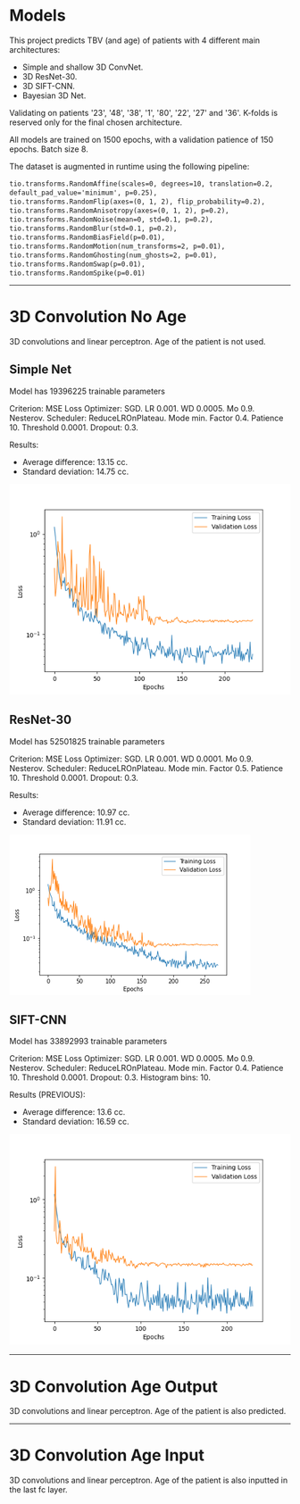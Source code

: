 # Models

This project predicts TBV (and age) of patients with 4 different main architectures:
- Simple and shallow 3D ConvNet.
- 3D ResNet-30.
- 3D SIFT-CNN.
- Bayesian 3D Net.

Validating on patients '23', '48', '38', '1', '80', '22', '27' and '36'.
K-folds is reserved only for the final chosen architecture.

All models are trained on 1500 epochs, with a validation patience of 150 epochs. Batch size 8.

The dataset is augmented in runtime using the following pipeline:
```
tio.transforms.RandomAffine(scales=0, degrees=10, translation=0.2, default_pad_value='minimum', p=0.25),
tio.transforms.RandomFlip(axes=(0, 1, 2), flip_probability=0.2),
tio.transforms.RandomAnisotropy(axes=(0, 1, 2), p=0.2),
tio.transforms.RandomNoise(mean=0, std=0.1, p=0.2),
tio.transforms.RandomBlur(std=0.1, p=0.2),
tio.transforms.RandomBiasField(p=0.01),
tio.transforms.RandomMotion(num_transforms=2, p=0.01),
tio.transforms.RandomGhosting(num_ghosts=2, p=0.01),
tio.transforms.RandomSwap(p=0.01),
tio.transforms.RandomSpike(p=0.01)
```

---
# 3D Convolution No Age

3D convolutions and linear perceptron. Age of the patient is not used.

## Simple Net

Model has 19396225 trainable parameters

Criterion: MSE Loss
Optimizer: SGD. LR 0.001. WD 0.0005. Mo 0.9. Nesterov.
Scheduler: ReduceLROnPlateau. Mode min. Factor 0.4. Patience 10. Threshold 0.0001.
Dropout: 0.3.

Results:
- Average difference: 13.15 cc.    
- Standard deviation: 14.75 cc.

![](./plots/conv3d_no_age_simple_best.png)

## ResNet-30

Model has 52501825 trainable parameters

Criterion: MSE Loss
Optimizer: SGD. LR 0.001. WD 0.0001. Mo 0.9. Nesterov.
Scheduler: ReduceLROnPlateau. Mode min. Factor 0.5. Patience 10. Threshold 0.0001.
Dropout: 0.3.

Results:
- Average difference: 10.97 cc.	
- Standard deviation: 11.91 cc.

![](./plots/conv3d_no_age_resnet_best.png)

## SIFT-CNN

Model has 33892993 trainable parameters

Criterion: MSE Loss
Optimizer: SGD. LR 0.001. WD 0.0005. Mo 0.9. Nesterov.
Scheduler: ReduceLROnPlateau. Mode min. Factor 0.4. Patience 10. Threshold 0.0001.
Dropout: 0.3.
Histogram bins: 10.

Results (PREVIOUS):
- Average difference: 13.6 cc.    
- Standard deviation: 16.59 cc.

![](./plots/conv3d_no_age_hist_best.png)


---
# 3D Convolution Age Output

3D convolutions and linear perceptron. Age of the patient is also predicted.


---
# 3D Convolution Age Input

3D convolutions and linear perceptron. Age of the patient is also inputted in the last fc layer.




